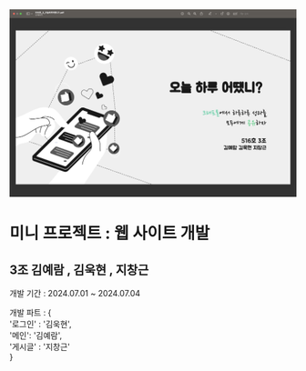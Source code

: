 <img src="/static/web.png">


<h1> 미니 프로젝트 : 웹 사이트 개발 </h1>
<h2> 3조 김예람 ,  김욱현 , 지창근 </h2>

개발 기간 : 2024.07.01 ~ 2024.07.04

개발 파트 : {<br/>
              '로그인' : '김욱현',<br/>
              '메인': '김예람',<br/>
              '게시글' : '지창근'<br/>
          }
